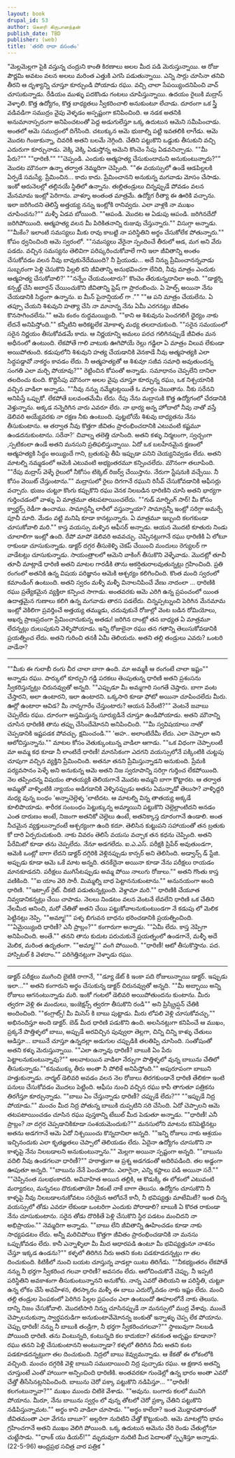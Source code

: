 ```yaml
---
layout: book
drupal_id: 53
author: கௌரி கிருபானந்தன்
publish_date: TBD
publisher: (web)
title: 'తరలి రాదా వసంతం'
---
```


"మెల్లమెల్లగా పైకి వస్తున్న చంద్రుని కాంతి కిరణాలు అలల మీద పడి మెరుస్తున్నాయి. ఆ రోజు పౌర్ణమి అవటం వలన అలలు మరింత ఎత్తుకి ఎగసి పడుతున్నాయి.
ఎన్ని సార్లు చూసినా తనివి తీరని ఆ దృశ్యాన్ని చూస్తూ కూర్చుండి పోయాడు రఘు. వచ్చి చాలా సేపయ్యిందనిపించి వాచ్ చూసుకున్నాడు. రేడియం ముళ్ళు పదకొండు గంటలు చూపిస్తున్నాయి. ఉదయం రైలుకి  మద్రాస్ వెళ్ళాలి. కొత్త ఉద్యోగం, కొత్త బాధ్యతలు స్వీకరించాలి అనుకుంటూ లేచాడు. దూరంగా ఒక స్త్రీ వడివడిగా సముద్రం వైపు వెళ్ళడం అస్పష్టంగా కనిపించింది. ఆ నడక అతనికి అనుమానాస్పదంగా అనిపించటంతో పెద్ద అడుగులేస్తూ ఒక్క ఉదుటున ఆమెని సమీపించాడు. అంతలో ఆమె సముద్రంలో దిగేసింది.
చటుక్కున ఆమె భుజాల్ని పట్టి ఇవతలికి లాగేడు. ఆమె మొదట గింజుకున్నా, చివరికి అతని బలమే నెగ్గింది. చేతిని పట్టుకొని ఒడ్డుకు తీసుకుని వచ్చి ఎదురుగా కూర్చునాడు.
వెక్కి వెక్కి ఏడుస్తోన్న ఆమెని కొంచెం సేపు ఏడవనిచ్చాడు.
""మీ పేరు?""
""ధారిణి.""
""చెప్పండి. ఎందుకు ఆత్మహత్య చేసుకుందామని అనుకుంటున్నారు?""
మొదట మౌనంగా ఉన్నా తర్వాత నెమ్మదిగా చెప్పింది. ""ఈ వయస్సులో ఉండే ఆడపిల్లలకి ఏర్పడే సమస్యే. ప్రేమించిన... కాదు కాదు. ప్రేమించానని అనుకున్న మగవాడు మోసం చేసాడు. ఇంకో ఆరునెలల్లో తల్లినయే స్థితిలో ఉన్నాను. తఃల్లితండ్రులు చిన్నప్పుడే పోవడం వలన మేనమామ ఇంట్లో పెరిగాను. వాళ్ళూ అంతంత మాత్రమే. ఉద్యోగ రీత్యా ఈ ఊరికి వచ్చాను. ఇలా జరిగిందని తెలిస్తే అత్తయ్య నన్ను ఇంట్లోకి రానివ్వదు. ఎలా వాళ్లకి నా ముఖం చూపించను?"" మళ్ళీ ఏడవ బోయింది.
""ఆపండి. మొదట ఆ ఏడుపు ఆపండి. జరిగినదేదో జరిగిపోయింది. ఆత్మహత్య వలన మీ పిరికితనాన్ని రుజువు చేస్తున్నారు."" విసుగ్గా అన్నాడు.
""మీకేం? ఇలాంటి సమస్యలు మీకు రావు కాబట్టి నా పరిస్థితిని అర్థం చేసుకోలేక పోతున్నారు."" కోపం ధ్వనించింది ఆమె స్వరంలో.
""సమస్యలు వేరైనా స్పందించే తీరులో ఆడ, మగ అని వేరు పడదు. వచ్చిన సమస్యను తెలివిగా పరిష్కరించుకోవాలే గాని ఇలా జీవితాన్ని అంతం చేసుకోవడం వలన నీవు బావుకునేదేముంది? నీ ప్రియుడు... అదే నిన్ను ప్రేమించానన్నవాడు సుబ్బరంగా పెళ్లి చెసుకొని పిల్లలి కని జీవితాన్ని అనుభవించగా లేనిది, నీవు మాత్రం ఎందుకు ఆత్మహత్య చేసుకోవాలి?'
""నన్నేం చేయమంటారు?' కొంచెం తేరుకున్నదానిలా అంది.
""డాక్టర్ని కన్సల్ట్ చేసి అబార్షన్ చేయించుకొని జీవితాన్ని ఫ్రెష్ గా ప్రారంబించు. ఏ హెల్ప్ అయినా నేను చేయడానికి సిద్దంగా ఉన్నాను. ఐ మీన్ పైనాన్షియల్ గా .""
""ఆ పని మాత్రం చేయలేను. ఏ తప్పూ చేయని శిశువుని హత్యా చేసి నా మానాన్న నేను ఏమీ ఎరగనట్లు జీవితం కొనసాగించలేను.""
ఆమె కంఠం రుద్ధమయ్యింది. ""కాని ఆ శిశువును  పెంచగలిగే  ధైర్యం నాకు లేదనే అనిపిస్తోంది."" కన్నీటిని అరికట్టలేక మోకాళ్ళ మధ్య తలదాచుకుంది.
""సరైన సమయంలో సరైన నిర్ణయం తీసుకోవడమే కాదు. ఆ నిర్ణయాన్ని అమలు పరచ గలిగినప్పుడే జీవితం మన అధీనంలో ఉంటుంది. లేకపోతే గాలి వాటుకు ఊగిపోయే రెల్లు గడ్డిలా ఏ మాత్రం విలువ లేకుండా అయిపోతుంది. కడుపులోని శిశువుని హత్య చేయడానికి వెనకాడే నీవు ఆత్మహత్యకి ఎలా సిద్ధపడ్డావో నాకర్థం కావడం లేదు. నీ ఆత్మహత్యతో ఆ శిశువూ సజీవ సమాధి అవుతుందన్న సంగతి ఎలా మర్చి పోయావు?"" రెట్టించిన కోపంతో అన్నాడు.
సమాధానం చెప్పలేని దానిలా తలదించు కుంది.
కొద్దిసేపు మౌనంగా  అలల వైపు చూస్తూ కూర్చున్న రఘు, ఒక నిశ్చయానికి వచ్చిన వాడిలా అన్నాడు.  ""నీవు  నన్ను నమ్మేటట్లయితే  ఓ మార్గం చెబుతాను. నీకు సరేనని అనిపిస్తే  ఒప్పుకో. లేకపోతే బలవంతమేమీ లేదు. రేపు నేను మద్రాసుకి కొత్త ఉద్యోగంలో చేరడానికి వెళ్తున్నాను. అక్కడ నన్నెరిగిన వారు ఎవరూ లేరు. నా భార్య అన్న హోదాలో నీవు నాతో వస్తే డెలివరి అయ్యేవరకు నా రక్షణ నీకు ఉంటుంది. పుట్టబోయే శిశువు బాధ్యతను నేను తీసుకుంటాను. ఆ తర్వాత నీవు కొత్తగా జీవితం ప్రారంభించదానికి ఎటువంటి కష్టమూ ఉండదనుకుంటాను. సరేనా?'
చివాల్న తలెత్తి చూసింది. అతని కళ్ళు నిర్మలంగా, స్వచ్చంగా ,స్పటికంలా  ఉండే అతని మనసుని ప్రతిఫలిస్తున్నాయి. ఏదో ఒక బలహీనమైన క్షణంలో ఆత్మహత్యకి సిద్ధం అయ్యిందే గాని, బ్రతుకుపై తీపి ఇప్పుడా పనిని చెయ్యనివ్వడం లేదు. అతని మాటల్ని నమ్మడంలో ఆమెకి ఎటువంటి అభ్యంతరమూ కన్పించలేదు.
మౌనంగా తలూపింది.
""రేపు మద్రాస్ వెళ్ళే రైలులో నీకోసం టిక్కెట్ రిజర్వ్ చేయిస్తాను. నేరుగా స్టేషనుకి వచ్చేయి. నీ కోసం వెయిట్ చేస్తుంటాను.""
మద్రాసులో రైలు దిగగానే రఘుని రిసీవ్ చేసుకోవడానికి ఆఫీసర్లు వచ్చారు. భుజం చుట్టూ కొంగు కప్పుకొని రఘు వెనక నిలబడిన ధారిణిని చూసి అతని భార్యగా గుర్తించడంలో వాళ్ళు ఏ మాత్రమూ తటపటాయించలేదు. 
""గుడ్ మార్నింగ్  సార్! మీ కోసం క్వార్టర్స్ రెడీగా ఉంచాము. సామాన్లన్నీ లారీలో వస్తున్నాయా? సామాన్లన్నీ ఇంట్లో సరిగ్గా అమర్చే పూచీ మాది. మేడం వట్టి మనిషి కూడా కానట్లున్నారు. ఏ మాత్రమూ ఇబ్బంది కలగకుండా చూసుకోవాలి మరి."" కాస్త వయస్సు మళ్ళిన ఆఫీసర్ అన్నాడు. ఆయన మొదటి కూతురు నిండు చూలాలిగా ఇంట్లో ఉంది. రేపో మాపో డెలివరి అవవచ్చు.
చెప్పినట్లుగానే రఘు ధారిణికి ఏ లోటూ రాకుండా చూసుకున్నాడు. డాక్టర్ దగ్గర తీసుకెళ్ళి చెకప్ చేయించి మందులు రెగ్యులర్ గా వాడేటట్లు చూసుకున్నాడు. సాయంత్రాలలో ఆమెని వాకింగ్ తీసుకొని వెళ్ళేవాడు. మొదట్లో తూచీ తూచీ మాట్లాడే ధారిణి  అతని మాటల గారడీకి తాను ఆకర్షితురాలవుతున్నట్లు గ్రహించింది. ప్రతి రంగంలో అతనికి ఉన్న విషయ పరిజ్ఞానం ఆమెకి ఆశ్చర్యం కలిగించింది. కొంత మంది స్వరంలో కమాండింగ్ ఉంటుంది. అతని స్వరం మళ్ళీ మళ్ళీ వినాలనిపించే వేణు నాదంలా ...
ధారిణికి రఘు ప్రత్యేకమైన వ్యక్తిలా కన్పించ సాగాడు. అంతవరకు ఆమె ఎరిగి ఉన్న ప్రపంచంలో యింత ఉదాత్తమైన గుణాలు కలిగి ఉన్న మగవాడు తారస పడలేదు.
చిన్నప్పట్నుంచి పెరిగిన మేనమామ ఇంట్లో వెకిలిగా ప్రవర్తించే అత్తయ్య తమ్ముడు, చదువుకునే రోజుల్లో వెంట బడిన  రోమియోలు, ఆఖర్న ప్రాణప్రదంగా ప్రేమించానుకున్న అతడు! జరిగిన దాంట్లో తన బాధ్యత ఏ మాత్రమూ లేదన్నట్లు దులుపుకుని వెళ్ళిపోయాడు. ఇన్ని రోజులైనా రఘు తన గతాన్ని తెలుసుకోవడానికి ప్రయత్నించ లేదు. అతని గురించి తనకీ ఏమీ తెలియదు. అతని తల్లి తండ్రులు ఎవరు? ఒంటరి వాడేనా?
*****
""మీకు ఈ గులాబీ రంగు చీర చాలా బాగా ఉంది. మా అమ్మకీ ఆ రంగంటే చాలా ఇష్టం"" అన్నాడు రఘు.
పార్కులో కూర్చుని గడ్డి పరకలు తెంపుతున్న ధారిణి అతని ప్రశంసను స్వీకరిస్తున్నట్లు చిరునవ్వుతో అన్నది. ""ఎప్పుడూ మీ అమ్మగారి సంగతే చెప్తారు. బాగా వంట చేస్తారని, అలా ఉంటారని, ఇలా ఉంటారని. ఒక్కసారి  కూడా ఫోటో అయినా చూపించలేదు మీరు. ఊర్లో ఉంటారా ఆవిడ? మీ నాన్నగారేం చేస్తుంటారు? ఆయన పేరేంటి?""
వెంటనే జవాబు చెప్పలేదు రఘు. దూరంగా అస్తమిస్తున్న సూర్యుడినే చూస్తూ ఉండిపోయాడు. అతని మౌనాన్ని చూసిన ధారిణికి తాను తప్పు చేసిందేమోనని అనిపించింది.
""మీ స్వవిషయాలు నాతో చెప్పడానికి ఇష్టపడక పోవచ్చు. క్షమించండి.""
'అహ.. అలాంటిదేమీ లేదు. ఎలా చెప్పాలా అని ఆలోచిస్తున్నాను."" మాటల కోసం వెతుక్కుంటున్న వాడిలా ఆగాడు.
""ఒక విధంగా చెప్పాలంటీ మా అమ్మ కధ  కూడా నీ లాంటిదే ధారిణీ! మానసికంగా ఎదగని వయస్సులోనే పక్కింటికి చుట్టపు చూపుగా వచ్చిన వ్యక్తిని ప్రేమించింది. అతనూ తనని ప్రేమిస్తున్నాడని అనుకుంది. ప్రేమకి పర్యవసానం పెళ్ళే అని అనుకున్న ఆమె అతని నిజ స్వరూపాన్ని సరిగ్గా గుర్తించ లేకపోయింది. నెల తప్పిందన్న విషయం తాతయ్యకి తెలియగానే మొదట అమ్మని బాగా కొట్టారట. ఆ తర్వాత అమ్మతో వాళ్ళింటికి న్యాయం అడిగడానికి వెళ్ళినప్పుడు అతను ఏమన్నాడో తెలుసా? వాళ్ళిద్దరి మధ్య వున్న బంధం 'అన్నాచెల్లెళ్ళ 'లాటిదట. ఆ మాటల్ని విన్న తాతయ్య అక్కడే కూలిపొయాడు. శారీరక సంబంధం పెట్టుక్కున్న అమ్మాయిని పట్టుకొని చెల్లెల్లాంటిదని అనడం ఎంత దారుణం అంటే, నిజంగా అతనికో చెల్లెలు ఉంటే, అతనిక్కాస్త  దూరంగానే ఉండాలి. అంత నీచమైన వ్యక్తులున్నారంటే ఆశ్చర్యంగా ఉంది కదూ.
తెలిసిన కుట్టుపని సహాయంతో తన బ్రతుకు కో దారి ఏర్పరుచుకుంది. నాకు వివరం తెలిసే వయసు వచ్చాక తన కధను చెప్పింది. అతని పేరేమిటో కూడా తను చెప్పలేదు. నేనూ అడగలేదు. ఐ.ఎ.ఎస్. పరీక్షకి ప్రిపేర్ అవుతుండగా, ఆమెకి ఒంట్లో బాగా లేదని డాక్టర్  దగ్గిరికి వెళ్లినప్పుడు కాన్సర్ అని తెలిసింది. అడ్వాన్స్ డ్  స్టేజి. అప్పుడు కూడా ఆమె ఒకే మాట అన్నది. తనకేదైనా అయినా కూడా నేను పరీక్షలు రాయడం మానకూడదని. పరీక్షలు ముగిసేటప్పుడు అమ్మ పోయి నాలుగు రోజులు."" అతని గొంతు కాస్త వణికింది.
""ఐ యాం వెరి సారీ. మిమ్మల్ని బాధ పెట్టాననుకుంటాను."" అనునయంగా అంది ధారిణి.
""ఇట్సాల్ రైట్. చీకటి పడుతున్నట్లుంది. వెళ్దామా మరి."" ధారిణికి చేయూత నివ్వడానికన్నట్లు చేయి చాపాడు. నెలలు 
నిండటం వలన వెంటనే లేవలేని ధారిణి ఒక చేతిని నేలమీద ఆనించి, మరో చేతితో అతని చేయి పట్టుకోవాలనుకుంటుండగా నే  కడుపు లో మెలిక పెట్టినట్లు నెప్పి.
""అమ్మా!"" పళ్ళ బిగువన బాధను భరించడానికి ప్రయత్నించింది.
""ఏమైయ్యింది ధారిణీ? ఎనీ ప్రాబ్లం?"" కంగారుగా  అన్నాడు.
""ఏమీ లేదు. కాస్త నెప్పిగా అనిపించింది. అంతే."" తనని తాను కుదుట పరుచుకునే ప్రయత్నంలో ఉండగానే, మళ్ళీ అదే మెలిక, మరింత ఉదృతంగా.
""అమ్మా!"" వంగి పోయింది.
""ధారిణీ! ఆటో తీసుకొస్తాను. పద. హాస్పిటల్ కి వెళదాం."" పరిగెత్తినట్లుగా వెళ్ళాడు రఘు.
*******
డాక్టర్ పరీక్షలు ముగించి బైటికి రాగానే, 
""డ్యూ డేట్ కి ఇంకా పది రోజులున్నాయి డాక్టర్. ఇప్పుడు ఇలా...""
అతని కంగారుని అర్థం చేసుకున్న డాక్టర్ చిరునవ్వుతో అన్నది. ""మీ అబ్బాయి అన్ని రోజులు ఆగనంటున్నాడు మరి. ఇంకో గంటలో డెలివరి అయిపోతుందను కుంటాను. మీరు త్వరగా వెళ్లి ఈ మందులు, ఇంజెక్షన్స్ త్వరగా తీసుకొని  రండి"" అని ప్రిస్క్రిప్షన్ చేతికి అందించింది.
""కంగ్రాట్స్! మీ మిసెస్ కి బాబు పుట్టాడు. మీరు లోపలి వెళ్లి చూసుకోవచ్చు."" అభినందిస్తూ అంది డాక్టర్.
బెడ్ మీద ధారిణి పడుకొని ఉంది. అలసినట్లుగా కనిపించే ఆ ముఖం, ప్రక్కనే పొత్తిళ్ళలో బాబు, అప్పుడే అరవిచ్చిన పువ్వులా తెల్లగా, చిన్ని చిన్ని కాళ్ళు చేతులు ఆడిస్తూ... బాబునే చూస్తూ ఉన్నదల్లా అడుగుల చప్పుడికి తలతిప్పి చూసింది.
సంతోషంతో అతని కళ్ళు మెరుస్తున్నాయి. ""ఎలా ఉన్నావు ధారిణీ? బాబుకి ఏం పేరు పెట్టాలనుకుంటున్నావు?""
అలవాటయిన వాడిలా నేర్పుగా పొత్తిళ్ళలో వున్న బాబును చేతిలో తీసుకున్నాడు.""కనుముక్కు తీరు అంతా నీ పోలికే అనిపిస్తోంది."" అపురూపంగా బాబుని హత్తుకున్నాడు.
నార్మల్ డెలివరి అవడం వలన నెల రోజులు తిరగకుండానే ధారిణి తేలికగా ఇంటి పనులు చేసుకోవడం మొదలు పెట్టింది. ఆఫీసు నుంచి వచ్చిన రఘు కాపీ తాగుతూ పత్రికను తిరగేస్తూ కూర్చున్నాడు.
""బాబు ఏం చేస్తున్నాడు ధారిణీ? చప్పుడే లేదు?""
""ఇప్పుడే నిద్ర పోయాడు."" మంచం మీద నిద్ర పోతున్న బాబుకి దుప్పటిని సరి చేసింది. ఏదో చెప్పాలని ఆమె తటపటాయించడం చూసిన రఘు పుస్తకాన్ని టేబుల్ మీద పెడుతూ అన్నాడు.
""ధారిణీ! ఎనీ ప్రాబ్లం? నా దగ్గర చెప్పడానికికూడా సంశయమెందుకు?""
మనసులోని మాటను కనిపెట్టినట్లు అతను అడగగానే ఆమె ఏదో నిశ్చయించు కొన్నదానిలా అన్నది.
""ఇన్ని రోజులు నాకు ఆశ్రయం ఇచ్చినందుకు ఎలా కృతజ్ఞతలు చెప్పాలో తెలియడం లేదు. ఏదైనా ఉద్యోగం చూసుకొని నా కాళ్ళపై నేను నిలబడాలని అనుకుంటున్నాను."" మెల్లగా అయినా స్పష్టంగా అన్నది.
""బాబును వదిలి నీవు ఉండగలవా ధారిణీ?"" 
హఠాత్తుగా ఆ ప్రశ్న అడగడంతో అదిరిపడింది. తల అడ్డంగా ఊపుతూ అన్నది. ""బాబును నేనే పెంచుతాను. ఎలాగైనా, ఎన్ని కస్టాలు పడి  అయినా సరే.""
""చెప్పినంత  సులభంకాదది. అవివాహిత అయిన తల్లికి, ఆ కొడుక్కి ఈ లోకంలో ఎటువంటి మర్యాదలు, మన్ననలు దొరుకుతాయో నీకంటే నాకే బాగా తెలుసు. ఉద్యోగం చూసుకొని నీ కాళ్ళపై నీవు నిలబడాలనుకోవటం సరియైన ఆలోచనే కానీ, నీ భవిష్యత్తు మాటేమిటీ? ఇంత చిన్న వయస్సులో తోడు ఎవరూ లేకుండా ఒంటరిగా ఎందుకు పోరాడాలి? బాబుకి ఏ కొరత రాకుండా నేను చూసుకుంటాను. సరైన తోడు దొరికితే పెళ్లి చేసుకొని స్థిర పడటం మంచిదని నా అభిప్రాయం."" నెమ్మదిగా అన్నాడు.
""బాబు లేని జీవితాన్ని ఊహించడం కూడా నాకు సాధ్యపడటం లేదు. అన్నీ మరిచిపోయి కొత్తగా జీవితం ప్రారంభించడానికి నా మనసు ఒప్పుకోవడం లేదు. కానీ ఎన్నాళ్ళిలా మీ మీద ఆధారపడి ఉంటూ మీ భవిష్యత్తునూ నాశనం చేస్తూ ఇక్కడ ఉండను?""
కళ్ళలో తిరిగిన నీరు అతని కంట  పడకూడదన్నట్లు గా తల దించుకుంది.
కిటికీలో నుంచి బయట చూస్తున్న వాడల్లా యిటు తిరిగేడు.
""నీకభ్యంతరం లేకపోతే నన్ను నీ భర్తగా స్వీకరించ గలవా ధారిణీ? అవసరం లేదు. ఆలోచించుకొనే చెప్పు. నీ ఇప్పటి పరిస్థితిని అవకాశంగా తీసుకుంటున్నానని అనుకోకు. నాన్న ఎవరో తెలియని ఆ పరిస్థితి, చుట్టూ ఉన్న లోకం చేసే అవహేళన, తిరస్కారం మళ్ళీ ఈ బాబు ఎదుర్కోవడం నాకు ఇష్టం లేదు. మంచి తల్లి తండ్రుల పెంపకంలో పెరిగిన పిల్లల ప్రపంచం ఎలా ఉంటుందో ఊహలలోనే నాకు తెలుసు. దాన్ని నిజం చేసుకోవాలి. మొదటిసారి నిన్ను చూసినప్పుడే నా మనస్సులో ముద్ర వేశావు. ముందే చెప్పాలనుకున్నా స్వార్థపరుడిగా అనుకుంటావేమోనన్న జంకుతో ఇన్నాళ్ళు చెప్ప లేక పోయాను. చెప్పు ధారిణీ! నన్ను నీ బాబుకి తండ్రిగా, నీ భర్తగా స్వీకరించగలవా?""
స్థాణువుగా నిలబడి పోయింది ధారిణి. తను వింటున్నది, కంటున్నది కల కాదుకదా? తనకంత అదృష్టం కూడానా? రఘు తనని పెళ్లి చేసుకుంటానని అంటున్నాడా?
కళ్ళలో తిరిగిన నీరు అతని కంట పడకూడదన్నట్లుగా తల దించుకుంది. నిద్రలో బాబు కెవ్వుమన్నాడు. ఆ కేకతో ఈ లోకంలోకి వచ్చింది. మంచం దగ్గరికి వెళ్లి బాబుని సముదాయించి నిద్ర పుచ్చాడు రఘు. ఆ క్షణాన అతన్ని చూస్తుంటే ఎంతో హాయిగా అన్పించింది ధారిణికి. అంతవరకూ గుండెల్లో ఉన్న భారం అంతా ఎవరో చేత్తో తీసేసినట్లనిపించింది. బాబును చెరో పక్కా పట్టుకొని నడిపిస్తూ...
""ధారిణీ! కలగంటున్నావా?"" ముఖం ముందు చిటికె వేశాడు.
""అవును. బంగారు  కలలో మునిగి పోయాను. మీరూ, నేను బాబును స్వర్గం లో వున్న తోటలో చెరో ప్రక్కా చేతిని పట్టుకొని నడిపిస్తున్నామట.""
అర్థం కాని వాడిలా చూసాడు.
""అర్థం కాలేదా? ఇంత మొద్దావతారంతో జీవితమంతా ఎలా వేగను బాబూ?' అల్లరిగా నుదిటిని చేత్తో కొట్టుకుంది.
ఆమె మాటల్లోని  భావం గ్రహించగానే అతని ముఖం వెలిగి పోయింది. ఒక్క ఉదుటున ఆమెను చేరి రెండు చేతుల్లోనూ చుట్టేసాడు.
""ధాంక్ యు డియర్!"" మృదువుగా నుదిటి మీద పెదాలతో స్పృశిస్తూ అన్నాడు.
(22-5-96) ఆంధ్రప్రభ సచిత్ర వార పత్రిక 
"